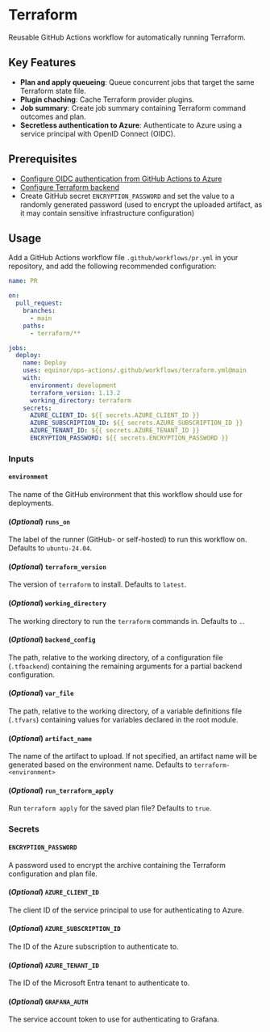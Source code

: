 # Terraform

Reusable GitHub Actions workflow for automatically running Terraform.

## Key Features

- **Plan and apply queueing**: Queue concurrent jobs that target the same Terraform state file.
- **Plugin chaching**: Cache Terraform provider plugins.
- **Job summary**: Create job summary containing Terraform command outcomes and plan.
- **Secretless authentication to Azure**: Authenticate to Azure using a service principal with OpenID Connect (OIDC).

## Prerequisites

- [Configure OIDC authentication from GitHub Actions to Azure](https://github.com/equinor/azure-github-oidc-template)
- [Configure Terraform backend](https://github.com/equinor/azure-terraform-backend-template)
- Create GitHub secret `ENCRYPTION_PASSWORD` and set the value to a randomly generated password (used to encrypt the uploaded artifact, as it may contain sensitive infrastructure configuration)

## Usage

Add a GitHub Actions workflow file `.github/workflows/pr.yml` in your repository, and add the following recommended configuration:

```yaml
name: PR

on:
  pull_request:
    branches:
      - main
    paths:
      - terraform/**

jobs:
  deploy:
    name: Deploy
    uses: equinor/ops-actions/.github/workflows/terraform.yml@main
    with:
      environment: development
      terraform_version: 1.13.2
      working_directory: terraform
    secrets:
      AZURE_CLIENT_ID: ${{ secrets.AZURE_CLIENT_ID }}
      AZURE_SUBSCRIPTION_ID: ${{ secrets.AZURE_SUBSCRIPTION_ID }}
      AZURE_TENANT_ID: ${{ secrets.AZURE_TENANT_ID }}
      ENCRYPTION_PASSWORD: ${{ secrets.ENCRYPTION_PASSWORD }}
```

### Inputs

#### `environment`

The name of the GitHub environment that this workflow should use for deployments.

#### (*Optional*) `runs_on`

The label of the runner (GitHub- or self-hosted) to run this workflow on. Defaults to `ubuntu-24.04`.

#### (*Optional*) `terraform_version`

The version of `terraform` to install. Defaults to `latest`.

#### (*Optional*) `working_directory`

The working directory to run the `terraform` commands in. Defaults to `.`.

#### (*Optional*) `backend_config`

The path, relative to the working directory, of a configuration file (`.tfbackend`) containing the remaining arguments for a partial backend configuration.

#### (*Optional*) `var_file`

The path, relative to the working directory, of a variable definitions file (`.tfvars`) containing values for variables declared in the root module.

#### (*Optional*) `artifact_name`

The name of the artifact to upload. If not specified, an artifact name will be generated based on the environment name. Defaults to `terraform-<environment>`

#### (*Optional*) `run_terraform_apply`

Run `terraform apply` for the saved plan file? Defaults to `true`.

### Secrets

#### `ENCRYPTION_PASSWORD`

A password used to encrypt the archive containing the Terraform configuration and plan file.

#### (*Optional*) `AZURE_CLIENT_ID`

The client ID of the service principal to use for authenticating to Azure.

#### (*Optional*) `AZURE_SUBSCRIPTION_ID`

The ID of the Azure subscription to authenticate to.

#### (*Optional*) `AZURE_TENANT_ID`

The ID of the Microsoft Entra tenant to authenticate to.

#### (*Optional*) `GRAFANA_AUTH`

The service account token to use for authenticating to Grafana.
